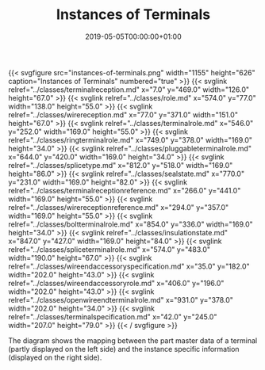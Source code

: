 ﻿---
title: Instances of Terminals
toc: false
type: specs
date: "2019-05-05T00:00:00+01:00"
draft: false
menu:
  vec120:
    identifier: instances-of-components/instances-of-terminals    
    parent: instances-of-components
    weight: 1004003 

# Prev/next pager order (if `docs_section_pager` enabled in `params.toml`)
weight: 1004003
---
{{< svgfigure src="instances-of-terminals.png" width="1155" height="626" caption="Instances of Terminals" numbered="true" >}}
  {{< svglink relref="../classes/terminalreception.md" x="7.0" y="469.0" width="126.0" height="67.0" >}}
  {{< svglink relref="../classes/role.md" x="574.0" y="77.0" width="138.0" height="55.0" >}}
  {{< svglink relref="../classes/wirereception.md" x="77.0" y="371.0" width="151.0" height="67.0" >}}
  {{< svglink relref="../classes/terminalrole.md" x="546.0" y="252.0" width="169.0" height="55.0" >}}
  {{< svglink relref="../classes/ringterminalrole.md" x="749.0" y="378.0" width="169.0" height="34.0" >}}
  {{< svglink relref="../classes/pluggableterminalrole.md" x="644.0" y="420.0" width="169.0" height="34.0" >}}
  {{< svglink relref="../classes/splicetype.md" x="812.0" y="518.0" width="169.0" height="86.0" >}}
  {{< svglink relref="../classes/sealstate.md" x="770.0" y="231.0" width="169.0" height="82.0" >}}
  {{< svglink relref="../classes/terminalreceptionreference.md" x="266.0" y="441.0" width="169.0" height="55.0" >}}
  {{< svglink relref="../classes/wirereceptionreference.md" x="294.0" y="357.0" width="169.0" height="55.0" >}}
  {{< svglink relref="../classes/boltterminalrole.md" x="854.0" y="336.0" width="169.0" height="34.0" >}}
  {{< svglink relref="../classes/insulationstate.md" x="847.0" y="427.0" width="169.0" height="84.0" >}}
  {{< svglink relref="../classes/spliceterminalrole.md" x="574.0" y="483.0" width="190.0" height="67.0" >}}
  {{< svglink relref="../classes/wireendaccessoryspecification.md" x="35.0" y="182.0" width="202.0" height="43.0" >}}
  {{< svglink relref="../classes/wireendaccessoryrole.md" x="406.0" y="196.0" width="202.0" height="43.0" >}}
  {{< svglink relref="../classes/openwireendterminalrole.md" x="931.0" y="378.0" width="202.0" height="34.0" >}}
  {{< svglink relref="../classes/terminalspecification.md" x="42.0" y="245.0" width="207.0" height="79.0" >}}
{{< / svgfigure >}}
<html>   <head>     </head>   <body>     <p> The diagram shows the mapping between the part master data of a terminal (partly displayed on the left side)&#160;and the instance specific information (displayed on the right side).      </p>    </body> </html> 
